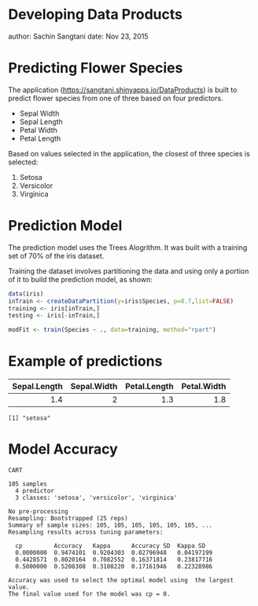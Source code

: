 Developing Data Products
========================================================
author: Sachin Sangtani
date: Nov 23, 2015

Predicting Flower Species
========================================================
The application (https://sangtani.shinyapps.io/DataProducts) is built to predict flower species from one of three based on four predictors. 
- Sepal Width
- Sepal Length
- Petal Width 
- Petal Length

Based on values selected in the application, the closest of three species is selected:

1. Setosa
2. Versicolor
3. Virginica



Prediction Model
========================================================
The prediction model uses the Trees Alogrithm. It was built with a training set of 70% of the iris dataset. 

Training the dataset involves partitioning the data and using only a portion of it to build the prediction model, as shown:




```r
data(iris)
inTrain <- createDataPartition(y=iris$Species, p=0.7,list=FALSE)
training <- iris[inTrain,]
testing <- iris[-inTrain,]

modFit <- train(Species ~ ., data=training, method="rpart")
```

Example of predictions
========================================================






| Sepal.Length| Sepal.Width| Petal.Length| Petal.Width|
|------------:|-----------:|------------:|-----------:|
|          1.4|           2|          1.3|         1.8|

```
[1] "setosa"
```

Model Accuracy
========================================================

```
CART 

105 samples
  4 predictor
  3 classes: 'setosa', 'versicolor', 'virginica' 

No pre-processing
Resampling: Bootstrapped (25 reps) 
Summary of sample sizes: 105, 105, 105, 105, 105, 105, ... 
Resampling results across tuning parameters:

  cp         Accuracy   Kappa      Accuracy SD  Kappa SD  
  0.0000000  0.9474101  0.9204303  0.02796948   0.04197199
  0.4428571  0.8020164  0.7082552  0.16371814   0.23817716
  0.5000000  0.5208308  0.3108220  0.17161946   0.22328986

Accuracy was used to select the optimal model using  the largest value.
The final value used for the model was cp = 0. 
```
